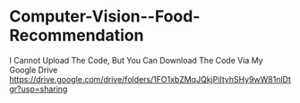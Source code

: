 # Computer-Vision--Food-Recommendation
I Cannot Upload The Code, But You Can Download The Code Via My Google Drive 
https://drive.google.com/drive/folders/1FO1xbZMqJQkjPiItyhSHy9wW81nlDtgr?usp=sharing
